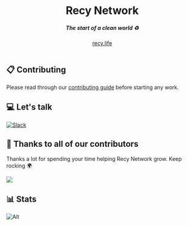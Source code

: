 <div align="center">
    <h1 align="center">Recy Network</h1>
    <h5>The start of a clean world ♻️</h5>
</div>

<div align="center">
  <a href="https://www.recy.life">recy.life</a>
</div>
<br/>

## 📋 Contributing

Please read through our [contributing guide](./CONTRIBUTING.md) before starting any work.

## 💻 Let's talk
[![Slack](https://img.shields.io/badge/Slack-4A154B?style=for-the-badge&logo=slack&logoColor=white)](https://join.slack.com/t/detrash/shared_invite/zt-2uct9pqn5-hk3w0aL0Aadt9abYqPH8qQ)

## 💪 Thanks to all of our contributors

Thanks a lot for spending your time helping Recy Network grow. Keep rocking 🌍

<a href="https://github.com/detrash/detrash/graphs/contributors">
  <img src="https://contrib.rocks/image?repo=detrash/recy-network" />
</a>

## 📊 Stats

![Alt](https://repobeats.axiom.co/api/embed/ebec7ce2bf55bc4427473ee03683d4e6c24d11b5.svg "Repobeats analytics image")

